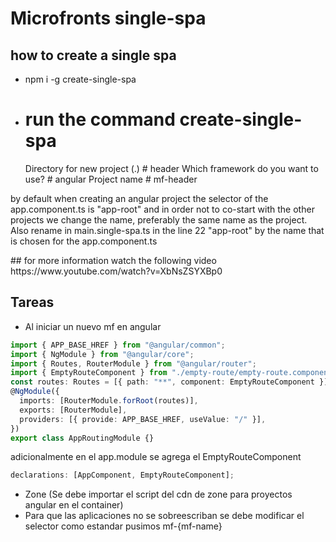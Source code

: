 # Microfronts single-spa

## how to create a single spa
 - npm i -g create-single-spa
 - # run the command create-single-spa
      Directory for new project (.) # header
      Which framework do you want to use?  # angular
      Project name # mf-header
  <p>by default when creating an angular project the selector of the app.component.ts is "app-root" and in order not to co-start with the other projects we change the name, preferably the same name as the project.
  Also rename in main.single-spa.ts in the line 22 "app-root" by the name that is chosen for the app.component.ts
  </p>
  ## for more information watch the following video
  https://www.youtube.com/watch?v=XbNsZSYXBp0
  
## Tareas

- Al iniciar un nuevo mf en angular

```ts
import { APP_BASE_HREF } from "@angular/common";
import { NgModule } from "@angular/core";
import { Routes, RouterModule } from "@angular/router";
import { EmptyRouteComponent } from "./empty-route/empty-route.component";
const routes: Routes = [{ path: "**", component: EmptyRouteComponent }];
@NgModule({
  imports: [RouterModule.forRoot(routes)],
  exports: [RouterModule],
  providers: [{ provide: APP_BASE_HREF, useValue: "/" }],
})
export class AppRoutingModule {}
```

adicionalmente en el app.module se agrega el EmptyRouteComponent

```ts
declarations: [AppComponent, EmptyRouteComponent];
```

- Zone (Se debe importar el script del cdn de zone para proyectos angular en el container)
- Para que las aplicaciones no se sobreescriban se debe modificar el selector como estandar
  pusimos mf-{mf-name}
